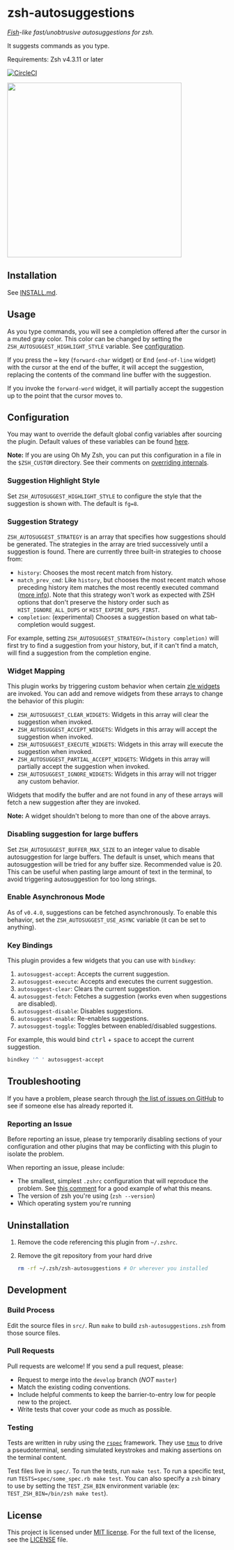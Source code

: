 # zsh-autosuggestions

_[Fish](http://fishshell.com/)-like fast/unobtrusive autosuggestions for zsh._

It suggests commands as you type.

Requirements: Zsh v4.3.11 or later

[![CircleCI](https://circleci.com/gh/zsh-users/zsh-autosuggestions.svg?style=svg)](https://circleci.com/gh/zsh-users/zsh-autosuggestions)

<a href="https://asciinema.org/a/37390" target="_blank"><img src="https://asciinema.org/a/37390.png" width="400" /></a>


## Installation

See [INSTALL.md](INSTALL.md).


## Usage

As you type commands, you will see a completion offered after the cursor in a muted gray color. This color can be changed by setting the `ZSH_AUTOSUGGEST_HIGHLIGHT_STYLE` variable. See [configuration](#configuration).

If you press the <kbd>→</kbd> key (`forward-char` widget) or <kbd>End</kbd> (`end-of-line` widget) with the cursor at the end of the buffer, it will accept the suggestion, replacing the contents of the command line buffer with the suggestion.

If you invoke the `forward-word` widget, it will partially accept the suggestion up to the point that the cursor moves to.


## Configuration

You may want to override the default global config variables after sourcing the plugin. Default values of these variables can be found [here](src/config.zsh).

**Note:** If you are using Oh My Zsh, you can put this configuration in a file in the `$ZSH_CUSTOM` directory. See their comments on [overriding internals](https://github.com/robbyrussell/oh-my-zsh/wiki/Customization#overriding-internals).


### Suggestion Highlight Style

Set `ZSH_AUTOSUGGEST_HIGHLIGHT_STYLE` to configure the style that the suggestion is shown with. The default is `fg=8`.


### Suggestion Strategy

`ZSH_AUTOSUGGEST_STRATEGY` is an array that specifies how suggestions should be generated. The strategies in the array are tried successively until a suggestion is found. There are currently three built-in strategies to choose from:

- `history`: Chooses the most recent match from history.
- `match_prev_cmd`: Like `history`, but chooses the most recent match whose preceding history item matches the most recently executed command ([more info](src/strategies/match_prev_cmd.zsh)). Note that this strategy won't work as expected with ZSH options that don't preserve the history order such as `HIST_IGNORE_ALL_DUPS` or `HIST_EXPIRE_DUPS_FIRST`.
- `completion`: (experimental) Chooses a suggestion based on what tab-completion would suggest.

For example, setting `ZSH_AUTOSUGGEST_STRATEGY=(history completion)` will first try to find a suggestion from your history, but, if it can't find a match, will find a suggestion from the completion engine.


### Widget Mapping

This plugin works by triggering custom behavior when certain [zle widgets](http://zsh.sourceforge.net/Doc/Release/Zsh-Line-Editor.html#Zle-Widgets) are invoked. You can add and remove widgets from these arrays to change the behavior of this plugin:

- `ZSH_AUTOSUGGEST_CLEAR_WIDGETS`: Widgets in this array will clear the suggestion when invoked.
- `ZSH_AUTOSUGGEST_ACCEPT_WIDGETS`: Widgets in this array will accept the suggestion when invoked.
- `ZSH_AUTOSUGGEST_EXECUTE_WIDGETS`: Widgets in this array will execute the suggestion when invoked.
- `ZSH_AUTOSUGGEST_PARTIAL_ACCEPT_WIDGETS`: Widgets in this array will partially accept the suggestion when invoked.
- `ZSH_AUTOSUGGEST_IGNORE_WIDGETS`: Widgets in this array will not trigger any custom behavior.

Widgets that modify the buffer and are not found in any of these arrays will fetch a new suggestion after they are invoked.

**Note:** A widget shouldn't belong to more than one of the above arrays.


### Disabling suggestion for large buffers

Set `ZSH_AUTOSUGGEST_BUFFER_MAX_SIZE` to an integer value to disable autosuggestion for large buffers. The default is unset, which means that autosuggestion will be tried for any buffer size. Recommended value is 20.
This can be useful when pasting large amount of text in the terminal, to avoid triggering autosuggestion for too long strings.

### Enable Asynchronous Mode

As of `v0.4.0`, suggestions can be fetched asynchronously. To enable this behavior, set the `ZSH_AUTOSUGGEST_USE_ASYNC` variable (it can be set to anything).


### Key Bindings

This plugin provides a few widgets that you can use with `bindkey`:

1. `autosuggest-accept`: Accepts the current suggestion.
2. `autosuggest-execute`: Accepts and executes the current suggestion.
3. `autosuggest-clear`: Clears the current suggestion.
4. `autosuggest-fetch`: Fetches a suggestion (works even when suggestions are disabled).
5. `autosuggest-disable`: Disables suggestions.
6. `autosuggest-enable`: Re-enables suggestions.
7. `autosuggest-toggle`: Toggles between enabled/disabled suggestions.

For example, this would bind <kbd>ctrl</kbd> + <kbd>space</kbd> to accept the current suggestion.

```sh
bindkey '^ ' autosuggest-accept
```


## Troubleshooting

If you have a problem, please search through [the list of issues on GitHub](https://github.com/zsh-users/zsh-autosuggestions/issues) to see if someone else has already reported it.


### Reporting an Issue

Before reporting an issue, please try temporarily disabling sections of your configuration and other plugins that may be conflicting with this plugin to isolate the problem.

When reporting an issue, please include:

- The smallest, simplest `.zshrc` configuration that will reproduce the problem. See [this comment](https://github.com/zsh-users/zsh-autosuggestions/issues/102#issuecomment-180944764) for a good example of what this means.
- The version of zsh you're using (`zsh --version`)
- Which operating system you're running


## Uninstallation

1. Remove the code referencing this plugin from `~/.zshrc`.

2. Remove the git repository from your hard drive

    ```sh
    rm -rf ~/.zsh/zsh-autosuggestions # Or wherever you installed
    ```


## Development

### Build Process

Edit the source files in `src/`. Run `make` to build `zsh-autosuggestions.zsh` from those source files.


### Pull Requests

Pull requests are welcome! If you send a pull request, please:

- Request to merge into the `develop` branch (*NOT* `master`)
- Match the existing coding conventions.
- Include helpful comments to keep the barrier-to-entry low for people new to the project.
- Write tests that cover your code as much as possible.


### Testing

Tests are written in ruby using the [`rspec`](http://rspec.info/) framework. They use [`tmux`](https://tmux.github.io/) to drive a pseudoterminal, sending simulated keystrokes and making assertions on the terminal content.

Test files live in `spec/`. To run the tests, run `make test`. To run a specific test, run `TESTS=spec/some_spec.rb make test`. You can also specify a `zsh` binary to use by setting the `TEST_ZSH_BIN` environment variable (ex: `TEST_ZSH_BIN=/bin/zsh make test`).


## License

This project is licensed under [MIT license](http://opensource.org/licenses/MIT).
For the full text of the license, see the [LICENSE](LICENSE) file.
